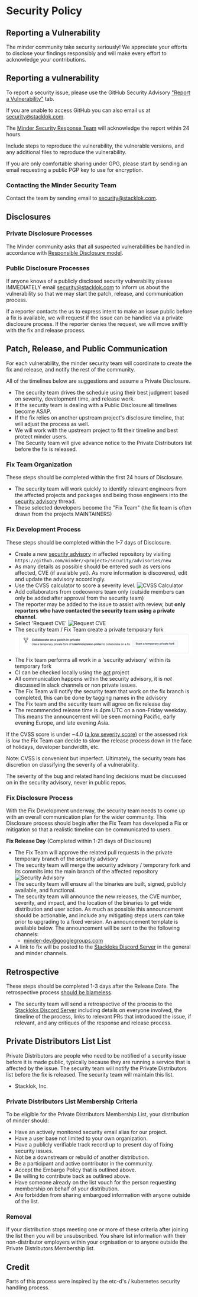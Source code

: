 # Security Policy

## Reporting a Vulnerability

The minder community take security seriously! We appreciate your efforts to disclose your findings responsibly and will make every effort to acknowledge your contributions.

## Reporting a vulnerability

To report a security issue, please use the GitHub Security Advisory ["Report a Vulnerability"](https://github.com/mindersec/minder/security/advisories/new) tab.

If you are unable to access GitHub you can also email us at security@stacklok.com. 

The [Minder Security Response Team](https://github.com/orgs/stacklok/teams/minder-security-response-team) will acknowledge the report within 24 hours.

Include steps to reproduce the vulnerability, the vulnerable versions, and any additional files to reproduce the vulnerability.

If you are only comfortable sharing under GPG, please start by sending an email requesting a public PGP key to use for encryption.

### Contacting the Minder Security Team

Contact the team by sending email to security@stacklok.com.

## Disclosures

### Private Disclosure Processes

The Minder community asks that all suspected vulnerabilities be handled in accordance with [Responsible Disclosure model](https://en.wikipedia.org/wiki/Responsible_disclosure).

### Public Disclosure Processes

If anyone knows of a publicly disclosed security vulnerability please IMMEDIATELY email security@stacklok.com to inform us about the vulnerability so that we may start the patch, release, and communication process.

If a reporter contacts the us to express intent to make an issue public before a fix is available, we will request if the issue can be handled via a private disclosure process. If the reporter denies the request, we will move swiftly with the fix and release process.

## Patch, Release, and Public Communication

For each vulnerability, the minder security team will coordinate to create the fix and release, and notify the rest of the community.

All of the timelines below are suggestions and assume a Private Disclosure.

- The security team drives the schedule using their best judgment based on severity, development time, and release work.
- If the security team is dealing with a Public Disclosure all timelines become ASAP.
- If the fix relies on another upstream project's disclosure timeline, that will adjust the process as well.
- We will work with the upstream project to fit their timeline and best protect minder users.
- The Security team will give advance notice to the Private Distributors list before the fix is released.

### Fix Team Organization

These steps should be completed within the first 24 hours of Disclosure.

- The  security team will work quickly to identify relevant engineers from the affected projects and packages and being those engineers into the [security advisory](https://docs.github.com/en/code-security/security-advisories/) thread.
- These selected developers become the "Fix Team" (the fix team is often drawn from the projects MAINTAINERS)

### Fix Development Process

These steps should be completed within the 1-7 days of Disclosure.

- Create a new [security advisory](https://docs.github.com/en/code-security/security-advisories/) in affected repository by visiting `https://github.com/minder/<project>/security/advisories/new`
- As many details as possible should be entered such as versions affected, CVE (if available yet). As more information is discovered, edit and update the advisory accordingly.
- Use the CVSS calculator to score a severity level.
![CVSS Calculator](/images/calc.png)
- Add collaborators from codeowners team only (outside members can only be added after approval from the  security team)
- The reporter may be added to the issue to assist with review, but **only reporters who have contacted the security team using a private channel**.
- Select 'Request CVE'
![Request CVE](/docs/static/img/cve.png)
- The security team / Fix Team create a private temporary fork
![Security Fork](/docs/static/img/fork.png)
- The Fix team performs all work in a 'security advisory' within its temporary fork
- CI can be checked locally using the [act](https://github.com/nektos/act) project
- All communication happens within the security advisory, it is *not* discussed in slack channels or non private issues.
- The Fix Team will notify the security team that work on the fix branch is completed, this can be done by tagging names in the advisory
- The Fix team and the security team will agree on fix release day
- The recommended release time is 4pm UTC on a non-Friday weekday. This means the announcement will be seen morning Pacific, early evening Europe, and late evening Asia. 

If the CVSS score is under ~4.0
([a low severity score](https://www.first.org/cvss/specification-document#i5)) or the assessed risk is low the Fix Team can decide to slow the release process down in the face of holidays, developer bandwidth, etc.

Note: CVSS is convenient but imperfect. Ultimately, the security team has discretion on classifying the severity of a vulnerability.

The severity of the bug and related handling decisions must be discussed on in the security advisory, never in public repos.

### Fix Disclosure Process

With the Fix Development underway, the security team needs to come up with an overall communication plan for the wider community. This Disclosure process should begin after the Fix Team has developed a Fix or mitigation so that a realistic timeline can be communicated to users.

**Fix Release Day** (Completed within 1-21 days of Disclosure)

- The Fix Team will approve the related pull requests in the private temporary branch of the security advisory
- The security team will merge the security advisory / temporary fork and its commits into the main branch of the affected repository
![Security Advisory](docs/images/publish.png)
- The security team will ensure all the binaries are built, signed, publicly available, and functional.
- The security team will announce the new releases, the CVE number, severity, and impact, and the location of the binaries to get wide distribution and user action. As much as possible this announcement should be actionable, and include any mitigating steps users can take prior to upgrading to a fixed version. An announcement template is available below. The announcement will be sent to the the following channels:
  - minder-dev@googlegroups.com
- A link to fix will be posted to the [Stackloks Discord Server](https://t.co/3sCyFqDNWA) in the general and minder channels.

## Retrospective

These steps should be completed 1-3 days after the Release Date. The retrospective process [should be blameless](https://landing.google.com/sre/book/chapters/postmortem-culture.html).

- The security team will send a retrospective of the process to the [Stackloks Discord Server](https://t.co/3sCyFqDNWA) including details on everyone involved, the timeline of the process, links to relevant PRs that introduced the issue, if relevant, and any critiques of the response and release process.

## Private Distributors List List

Private Distributors are people who need to be notified of a security issue before it is made public, typically because they are running a service that is affected by the issue. The security team will notify the Private Distributors list before the fix is released. The security team will maintain this list.

* Stacklok, Inc.

### Private Distributors List Membership Criteria

To be eligible for the Private Distributors Membership List, your distribution of minder should:

* Have an actively monitored security email alias for our project.
* Have a user base not limited to your own organization.
* Have a publicly verifiable track record up to present day of fixing security issues.
* Not be a downstream or rebuild of another distribution.
* Be a participant and active contributor in the community.
* Accept the Embargo Policy that is outlined above.
* Be willing to contribute back as outlined above.
* Have someone already on the list vouch for the person requesting membership on behalf of your distribution.
* Are forbidden from sharing embargoed information with anyone outside of the list.

### Removal

If your distribution stops meeting one or more of these criteria after joining the list then you will be unsubscribed.
You share list information with their non-distributor employers within your orgnisation or to anyone outside the
Private Distributors Membership list.

## Credit

Parts of this process were inspired by the etc-d's / kubernetes security handling process.